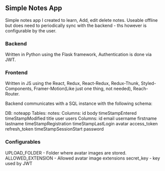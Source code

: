 ## Simple Notes App
Simple notes app I created to learn, Add, edit delete notes. Useable offline but does need to periodically sync with the backend - ths however is configurable by the user.

### Backend
Written in Python using the Flask framework, Authentication is done via JWT.

### Frontend
Written in JS using the React, Redux, React-Redux, Redux-Thunk, Styled-Components, Framer-Motion(Like just one thing, not needed), Reach-Router.

Backend communicates with a SQL instance with the following schema:

DB: noteapp
  Tables:
    notes:
      Columns:
        id
        body
        timeStampEntered
        timeStampModified
        title
        user
    users
      Columns:
        id
        email
        username
        firstname
        lastname
        timeStampRegistration
        timeStampLastLogin
        avatar
        access_token
        refresh_token
        timeStampSessionStart
        password

### Configurables

UPLOAD_FOLDER - Folder where avatar images are stored.
ALLOWED_EXTENSION - Allowed avatar image extensions
secret_key - key used by JWT
